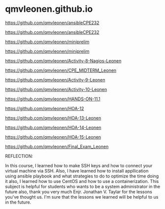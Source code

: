 # qmvleonen.github.io

https://github.com/qmvleonen/ansibleCPE232

https://github.com/qmvleonen/ansibleCPE232

https://github.com/qmvleonen/miniprelim

https://github.com/qmvleonen/miniprelim

https://github.com/qmvleonen/Activity-8-Nagios-Leonen

https://github.com/qmvleonen/CPE_MIDTERM_Leonen

https://github.com/qmvleonen/Activity-9-Leonen

https://github.com/qmvleonen/Activity-10-Leonen

https://github.com/qmvleonen/HANDS-ON-11.1

https://github.com/qmvleonen/HOA-12

https://github.com/qmvleonen/HOA-13-Leonen

https://github.com/qmvleonen/HOA-14-Leonen

https://github.com/qmvleonen/HOA-15-Leonen

https://github.com/qmvleonen/Final_Exam_Leonen

REFLECTION:

In this course, I learned how to make SSH keys and how to connect your virtual machine via SSH. Also, I have learned how to install appllication using ansible playbook and what strategies to do to optimize the time doing it also, I learned how to use CentOS and how to use a containerization. This subject is helpful for students who wants to be a system administrator in the future also, thank you very much Enjr. Jonathan V. Taylar for the lessons you've thought us. I'm sure that the lessons we learned will be helpful to us in the future. 
